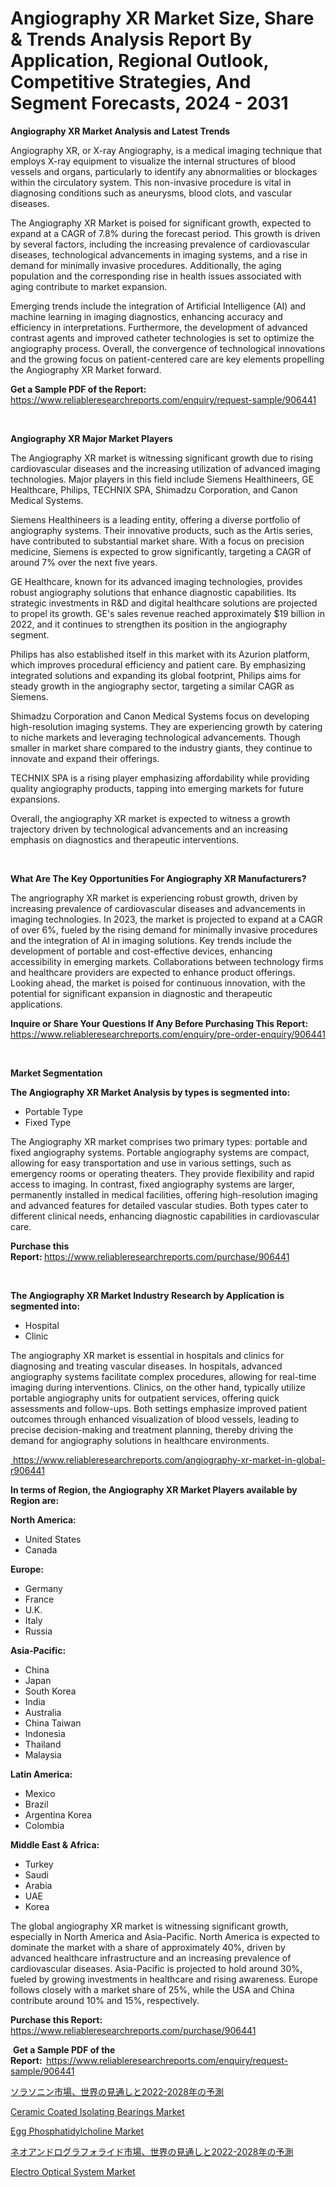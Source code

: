 <p><h1>Angiography XR Market Size, Share & Trends Analysis Report By Application, Regional Outlook, Competitive Strategies, And Segment Forecasts, 2024 - 2031</h1></p><p><strong>Angiography XR Market Analysis and Latest Trends</strong></p>
<p><p>Angiography XR, or X-ray Angiography, is a medical imaging technique that employs X-ray equipment to visualize the internal structures of blood vessels and organs, particularly to identify any abnormalities or blockages within the circulatory system. This non-invasive procedure is vital in diagnosing conditions such as aneurysms, blood clots, and vascular diseases.</p><p>The Angiography XR Market is poised for significant growth, expected to expand at a CAGR of 7.8% during the forecast period. This growth is driven by several factors, including the increasing prevalence of cardiovascular diseases, technological advancements in imaging systems, and a rise in demand for minimally invasive procedures. Additionally, the aging population and the corresponding rise in health issues associated with aging contribute to market expansion. </p><p>Emerging trends include the integration of Artificial Intelligence (AI) and machine learning in imaging diagnostics, enhancing accuracy and efficiency in interpretations. Furthermore, the development of advanced contrast agents and improved catheter technologies is set to optimize the angiography process. Overall, the convergence of technological innovations and the growing focus on patient-centered care are key elements propelling the Angiography XR Market forward.</p></p>
<p><strong>Get a Sample PDF of the Report:&nbsp;</strong> <a href="https://www.reliableresearchreports.com/enquiry/request-sample/906441">https://www.reliableresearchreports.com/enquiry/request-sample/906441</a></p>
<p>&nbsp;</p>
<p><strong>Angiography XR Major Market Players</strong></p>
<p><p>The Angiography XR market is witnessing significant growth due to rising cardiovascular diseases and the increasing utilization of advanced imaging technologies. Major players in this field include Siemens Healthineers, GE Healthcare, Philips, TECHNIX SPA, Shimadzu Corporation, and Canon Medical Systems.</p><p>Siemens Healthineers is a leading entity, offering a diverse portfolio of angiography systems. Their innovative products, such as the Artis series, have contributed to substantial market share. With a focus on precision medicine, Siemens is expected to grow significantly, targeting a CAGR of around 7% over the next five years.</p><p>GE Healthcare, known for its advanced imaging technologies, provides robust angiography solutions that enhance diagnostic capabilities. Its strategic investments in R&D and digital healthcare solutions are projected to propel its growth. GE's sales revenue reached approximately $19 billion in 2022, and it continues to strengthen its position in the angiography segment.</p><p>Philips has also established itself in this market with its Azurion platform, which improves procedural efficiency and patient care. By emphasizing integrated solutions and expanding its global footprint, Philips aims for steady growth in the angiography sector, targeting a similar CAGR as Siemens.</p><p>Shimadzu Corporation and Canon Medical Systems focus on developing high-resolution imaging systems. They are experiencing growth by catering to niche markets and leveraging technological advancements. Though smaller in market share compared to the industry giants, they continue to innovate and expand their offerings.</p><p>TECHNIX SPA is a rising player emphasizing affordability while providing quality angiography products, tapping into emerging markets for future expansions.</p><p>Overall, the angiography XR market is expected to witness a growth trajectory driven by technological advancements and an increasing emphasis on diagnostics and therapeutic interventions.</p></p>
<p>&nbsp;</p>
<p><strong>What Are The Key Opportunities For Angiography XR Manufacturers?</strong></p>
<p><p>The angriography XR market is experiencing robust growth, driven by increasing prevalence of cardiovascular diseases and advancements in imaging technologies. In 2023, the market is projected to expand at a CAGR of over 6%, fueled by the rising demand for minimally invasive procedures and the integration of AI in imaging solutions. Key trends include the development of portable and cost-effective devices, enhancing accessibility in emerging markets. Collaborations between technology firms and healthcare providers are expected to enhance product offerings. Looking ahead, the market is poised for continuous innovation, with the potential for significant expansion in diagnostic and therapeutic applications.</p></p>
<p><strong>Inquire or Share Your Questions If Any Before Purchasing This Report:</strong> <a href="https://www.reliableresearchreports.com/enquiry/pre-order-enquiry/906441">https://www.reliableresearchreports.com/enquiry/pre-order-enquiry/906441</a></p>
<p>&nbsp;</p>
<p><strong>Market Segmentation</strong></p>
<p><strong>The Angiography XR Market Analysis by types is segmented into:</strong></p>
<p><ul><li>Portable Type</li><li>Fixed Type</li></ul></p>
<p><p>The Angiography XR market comprises two primary types: portable and fixed angiography systems. Portable angiography systems are compact, allowing for easy transportation and use in various settings, such as emergency rooms or operating theaters. They provide flexibility and rapid access to imaging. In contrast, fixed angiography systems are larger, permanently installed in medical facilities, offering high-resolution imaging and advanced features for detailed vascular studies. Both types cater to different clinical needs, enhancing diagnostic capabilities in cardiovascular care.</p></p>
<p><strong>Purchase this Report:&nbsp;</strong><a href="https://www.reliableresearchreports.com/purchase/906441">https://www.reliableresearchreports.com/purchase/906441</a></p>
<p>&nbsp;</p>
<p><strong>The Angiography XR Market Industry Research by Application is segmented into:</strong></p>
<p><ul><li>Hospital</li><li>Clinic</li></ul></p>
<p><p>The angiography XR market is essential in hospitals and clinics for diagnosing and treating vascular diseases. In hospitals, advanced angiography systems facilitate complex procedures, allowing for real-time imaging during interventions. Clinics, on the other hand, typically utilize portable angiography units for outpatient services, offering quick assessments and follow-ups. Both settings emphasize improved patient outcomes through enhanced visualization of blood vessels, leading to precise decision-making and treatment planning, thereby driving the demand for angiography solutions in healthcare environments.</p></p>
<p><a href="https://www.reliableresearchreports.com/angiography-xr-market-in-global-r906441">&nbsp;https://www.reliableresearchreports.com/angiography-xr-market-in-global-r906441</a></p>
<p><strong>In terms of Region, the Angiography XR Market Players available by Region are:</strong></p>
<p>
    <p> <strong> North America: </strong>
        <ul>
            <li>United States</li>
            <li>Canada</li>
        </ul>
        </p> 
    <p> <strong> Europe: </strong>
        <ul>
            <li>Germany</li>
            <li>France</li>
            <li>U.K.</li>
            <li>Italy</li>
            <li>Russia</li>
        </ul>
        </p> 
    <p> <strong> Asia-Pacific: </strong>
        <ul>
            <li>China</li>
            <li>Japan</li>
            <li>South Korea</li>
            <li>India</li>
            <li>Australia</li>
            <li>China Taiwan</li>
            <li>Indonesia</li>
            <li>Thailand</li>
            <li>Malaysia</li>
        </ul>
        </p> 
    <p> <strong> Latin America: </strong>
        <ul>
            <li>Mexico</li>
            <li>Brazil</li>
            <li>Argentina Korea</li>
            <li>Colombia</li>
        </ul>
        </p> 
    <p> <strong> Middle East & Africa: </strong>
        <ul>
            <li>Turkey</li>
            <li>Saudi</li>
            <li>Arabia</li>
            <li>UAE</li>
            <li>Korea</li>
        </ul>
    </p>
    </p>
<p><p>The global angiography XR market is witnessing significant growth, especially in North America and Asia-Pacific. North America is expected to dominate the market with a share of approximately 40%, driven by advanced healthcare infrastructure and an increasing prevalence of cardiovascular diseases. Asia-Pacific is projected to hold around 30%, fueled by growing investments in healthcare and rising awareness. Europe follows closely with a market share of 25%, while the USA and China contribute around 10% and 15%, respectively.</p></p>
<p><strong>Purchase this Report: </strong><a href="https://www.reliableresearchreports.com/purchase/906441">https://www.reliableresearchreports.com/purchase/906441</a></p>
<p>&nbsp;<strong>Get a Sample PDF of the Report:&nbsp;&nbsp;</strong><a href="https://www.reliableresearchreports.com/enquiry/request-sample/906441">https://www.reliableresearchreports.com/enquiry/request-sample/906441</a></p>
<p><strong></strong></p>
<p><p><a href="https://medium.com/@ursulastark1948/solasonine-market-global-outlook-and-forecast-2022-2028-market-%E3%81%AF-%E3%82%B3%E3%82%B9%E3%83%88%E7%AE%A1%E7%90%86%E3%81%A8%E5%8A%B9%E7%8E%87%E5%90%91%E4%B8%8A%E3%82%92%E5%84%AA%E5%85%88%E3%81%97%E3%81%BE%E3%81%99-bb093c063b39?postPublishedType=initial">ソラソニン市場、世界の見通しと2022-2028年の予測</a></p><p><a href="https://github.com/MonroeBullock54/Market-Research-Report-List-1/blob/main/ceramic-coated-isolating-bearings-market.md">Ceramic Coated Isolating Bearings Market</a></p><p><a href="https://issuu.com/reportprime-2/docs/egg-phosphatidylcholine-market-size_ddc7f33968fe63">Egg Phosphatidylcholine Market</a></p><p><a href="https://medium.com/@ursulastark1948/neoandrographolide-market-global-outlook-and-forecast-2022-2028-a53abb2a5cb3?postPublishedType=initial">ネオアンドログラフォライド市場、世界の見通しと2022-2028年の予測</a></p><p><a href="https://www.linkedin.com/pulse/electro-optical-system-market-investigation-industry-evolution-rmjuf?trackingId=qLuxaUDYSTim%2FRPrxI7vkQ%3D%3D">Electro Optical System Market</a></p></p>